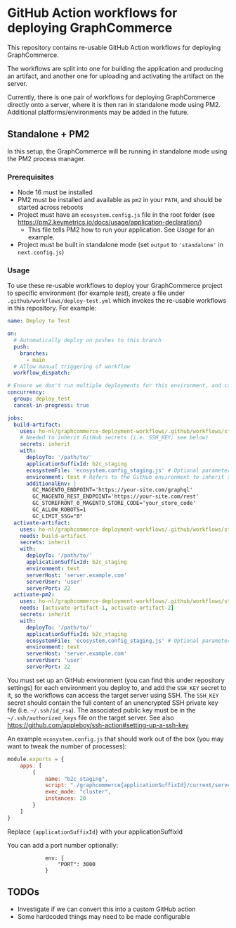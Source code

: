 # GitHub Action workflows for deploying GraphCommerce

This repository contains re-usable GitHub Action workflows for deploying GraphCommerce.

The workflows are split into one for building the application and producing an artifact, and another one for uploading
and activating the artifact on the server.

Currently, there is one pair of workflows for deploying GraphCommerce directly onto a server, where it is then ran in
standalone mode using PM2. Additional platforms/environments may be added in the future.

## Standalone + PM2

In this setup, the GraphCommerce will be running in standalone mode using the PM2 process manager.

### Prerequisites

- Node 16 must be installed
- PM2 must be installed and available as `pm2` in your `PATH`, and should be started across reboots
- Project must have an `ecosystem.config.js` file in the root folder (see https://pm2.keymetrics.io/docs/usage/application-declaration/)
  -  This file tells PM2 how to run your application. See _Usage_ for an example. 
- Project must be built in standalone mode (set `output` to `'standalone'` in `next.config.js`)

### Usage

To use these re-usable workflows to deploy your GraphCommerce project to specific environment (for example _test_),
create a file under `.github/workflows/deploy-test.yml` which invokes the re-usable workflows in this repository. For
example:

```yaml
name: Deploy to Test

on:
  # Automatically deploy on pushes to this branch
  push:
    branches:
      - main
  # Allow manual triggering of workflow
  workflow_dispatch:

# Ensure we don't run multiple deployments for this environment, and cancel running deployments on new pushes
concurrency:
  group: deploy_test 
  cancel-in-progress: true

jobs:
  build-artifact:
    uses: ho-nl/graphcommerce-deployment-workflows/.github/workflows/standalone-build-artifact.yml@main
    # Needed to inherit GitHub secrets (i.e. SSH_KEY; see below)
    secrets: inherit
    with:
      deployTo: '/path/to/'
      applicationSuffixId: b2c_staging
      ecosystemFile: 'ecosystem.config_staging.js' # Optional parameter to use a different ecosystem file
      environment: test # Refers to the GitHub environment to inherit secrets from
      additionalEnv: |
        GC_MAGENTO_ENDPOINT='https://your-site.com/graphql'
        GC_MAGENTO_REST_ENDPOINT='https://your-site.com/rest'
        GC_STOREFRONT_0_MAGENTO_STORE_CODE='your_store_code'
        GC_ALLOW_ROBOTS=1
        GC_LIMIT_SSG="0"
  activate-artifact:
    uses: ho-nl/graphcommerce-deployment-workflows/.github/workflows/standalone-activate-artifact.yml@main
    needs: build-artifact
    secrets: inherit
    with:
      deployTo: '/path/to/'
      applicationSuffixId: b2c_staging
      environment: test
      serverHost: 'server.example.com'
      serverUser: 'user'
      serverPort: 22
  activate-pm2:
    uses: ho-nl/graphcommerce-deployment-workflows/.github/workflows/standalone-activate-pm2.yml@main
    needs: [activate-artifact-1, activate-artifact-2]
    secrets: inherit
    with:
      deployTo: '/path/to/'
      applicationSuffixId: b2c_staging
      ecosystemFile: 'ecosystem.config_staging.js' # Optional parameter to use a different ecosystem file
      environment: test
      serverHost: 'server.example.com'
      serverUser: 'user'
      serverPort: 22
```

You must set up an GitHub environment (you can find this under repository settings) for each environment you deploy to,
and add the `SSH_KEY` secret to it, so the  workflows can access the target server using SSH. The `SSH_KEY` secret
should contain the full content of an unencrypted SSH private key file (i.e. `~/.ssh/id_rsa`). The associated public
key must be in the `~/.ssh/authorized_keys` file on the target server. See also https://github.com/appleboy/ssh-action#setting-up-a-ssh-key

An example `ecosystem.config.js` that should work out of the box (you may want to tweak the number of processes):

```js
module.exports = {
    apps: [
        {
            name: "b2c_staging",
            script: "./graphcommerce{applicationSuffixId}/current/server.js",
            exec_mode: "cluster",
            instances: 20
        }
    ]
}
```
Replace `{applicationSuffixId}` with your applicationSuffixId

You can add a port number optionally:
```
            env: {
                "PORT": 3000
            }
```

## TODOs
- Investigate if we can convert this into a custom GitHub action
- Some hardcoded things may need to be made configurable
